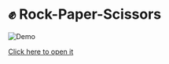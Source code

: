 # ✊ Rock-Paper-Scissors

![Demo ](https://imgur.com/mUF2YpM.jpg)

[Click here to open it](https://jovial-lebkuchen-4e8c2d.netlify.app)